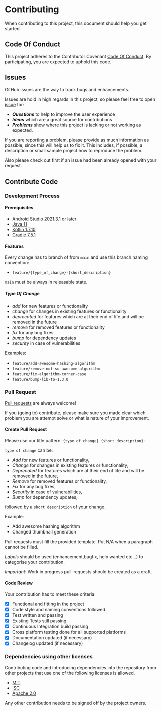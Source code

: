 # Contributing

When contributing to this project, this document should help you get started.

## Code Of Conduct

This project adheres to the Contributor Covenant [Code Of Conduct](https://bitpogo.github.io/test-utils-kmp/development/code-of-conduct/).
By participating, you are expected to uphold this code.

## Issues

GitHub issues are the way to track bugs and enhancements.

Issues are hold in high regards in this project, so please feel free to open [issue](https://github.com/bitPogo/test-utils-kmp/issues) for:

* _**Questions**_ to help to improve the user experience
* _**Ideas**_ which are a great source for contributions
* _**Problems**_ show where this project is lacking or not working as expected.

If you are reporting a problem, please provide as much information as possible, since this will help us to fix it.
This includes, if possible, a description or small sample project how to reproduce the problem.

Also please check out first if an issue had been already opened with your request.

## Contribute Code

### Development Process

#### Prerequisites

* [Android Studio 2021.3.1 or later](https://developer.android.com/studio#downloads)
* [Java 11](https://adoptopenjdk.net/?variant=openjdk11&jvmVariant=hotspot)
* [Kotlin 1.7.10](https://kotlinlang.org/)
* [Gradle 7.5.1](https://gradle.org/install/)

#### Features

Every change has to branch of from `main` and use this branch naming convention:

* `feature/{type_of_change}-{short_description}`

`main` must be always in releasable state.

##### Type Of Change

- *add* for new features or functionality
- *change* for changes in existing features or functionality
- *deprecated* for features which are at their end of life and will be removed in the future
- *remove* for removed features or functionality
- *fix* for any bug fixes
- *bump* for dependency updates
- *security* in case of vulnerabilities

Examples:

- `feature/add-awesome-hashing-algorithm`
- `feature/remove-not-so-awesome-algorithm`
- `feature/fix-algorithm-corner-case`
- `feature/bump-lib-to-1.3.0`

### Pull Request

[Pull requests](https://github.com/bitPogo/test-utils-kmp/pulls) are always welcome!

If you (going to) contribute, please make sure you made clear which problem you are attempt solve or what is nature of your improvement.

#### Create Pull Request

Please use our title pattern: `{type of change} {short description}`:

`type of change` can be:

- *Add* for new features or functionality,
- *Change* for changes in existing features or functionality,
- *Deprecated* for features which are at their end of life and will be removed in the future,
- *Remove* for removed features or functionality,
- *Fix* for any bug fixes,
- *Security* in case of vulnerabilities,
- *Bump* for dependency updates,

followed by a `short description` of your change.

Example:

- Add awesome hashing algorithm
- Changed thumbnail generation

Pull requests must fill the provided template. Put N/A when a paragraph cannot be filled.

_Labels_ should be used (enhancement,bugfix, help wanted etc...) to categorise your contribution.

*Important*: Work in progress pull-requests should be created as a draft.

#### Code Review

Your contribution has to meet these criteria:

* [x] Functional and fitting in the project
* [x] Code style and naming conventions followed
* [x] Test written and passing
* [x] Existing Tests still passing
* [x] Continuous Integration build passing
* [x] Cross platform testing done for all supported platforms
* [x] Documentation updated (if necessary)
* [x] Changelog updated (if necessary)

### Dependencies using other licenses

Contributing code and introducing dependencies into the repository from other projects that use one
of the following licenses is allowed.

- [MIT](https://opensource.org/licenses/MIT)
- [ISC](https://opensource.org/licenses/ISC)
- [Apache 2.0](https://opensource.org/licenses/Apache-2.0)

Any other contribution needs to be signed off by the project owners.
